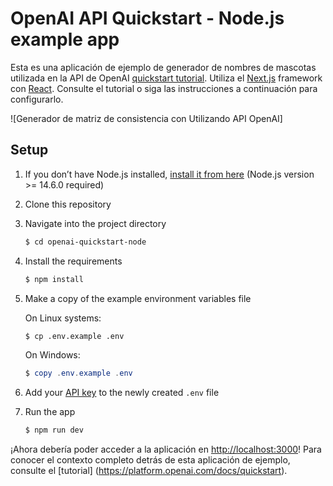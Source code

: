 # OpenAI API Quickstart - Node.js example app

Esta es una aplicación de ejemplo de generador de nombres de mascotas utilizada en la API de OpenAI [quickstart tutorial](https://platform.openai.com/docs/quickstart). Utiliza el [Next.js](https://nextjs.org/) framework con [React](https://reactjs.org/). Consulte el tutorial o siga las instrucciones a continuación para configurarlo.

![Generador de matriz de consistencia con Utilizando API OpenAI]


## Setup

1. If you don’t have Node.js installed, [install it from here](https://nodejs.org/en/) (Node.js version >= 14.6.0 required)

2. Clone this repository

3. Navigate into the project directory

   ```bash
   $ cd openai-quickstart-node
   ```

4. Install the requirements

   ```bash
   $ npm install
   ```

5. Make a copy of the example environment variables file

   On Linux systems: 
   ```bash
   $ cp .env.example .env
   ```
   On Windows:
   ```powershell
   $ copy .env.example .env
   ```
6. Add your [API key](https://platform.openai.com/account/api-keys) to the newly created `.env` file

7. Run the app

   ```bash
   $ npm run dev
   ```

¡Ahora debería poder acceder a la aplicación en [http://localhost:3000](http://localhost:3000)! Para conocer el contexto completo detrás de esta aplicación de ejemplo, consulte el [tutorial] (https://platform.openai.com/docs/quickstart).
